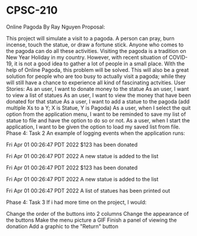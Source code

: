 # CPSC-210
Online Pagoda
By Ray Nguyen
Proposal:

This project will simulate a visit to a pagoda. A person can pray, burn incense, touch the statue, or draw a fortune stick.
Anyone who comes to the pagoda can do all these activities.
Visiting the pagoda is a tradition on New Year Holiday in my country. However, with recent situation of COVID-19, it is not a good idea to gather a lot of people in a small place. With the help of Online Pagoda, this problem will be solved. This will also be a great solution for people who are too busy to actually visit a pagoda; while they will still have a chance to experience all kind of fascinating actvities.
User Stories:
As an user, I want to donate money to the statue
As an user, I want to view a list of statues
As an user, I want to view the money that have been donated for that statue
As a user, I want to add a statue to the pagoda (add multiple Xs to a Y; X is Statue, Y is Pagoda)
As a user, when I select the quit option from the application menu, I want to be reminded to save my list of statue to file and have the option to do so or not.
As a user, when I start the application, I want to be given the option to load my saved list from file.
Phase 4: Task 2
An example of logging events when the application runs:

Fri Apr 01 00:26:47 PDT 2022 $123 has been donated

Fri Apr 01 00:26:47 PDT 2022 A new statue is added to the list

Fri Apr 01 00:26:47 PDT 2022 $123 has been donated

Fri Apr 01 00:26:47 PDT 2022 A new statue is added to the list

Fri Apr 01 00:26:47 PDT 2022 A list of statues has been printed out

Phase 4: Task 3
If i had more time on the project, I would:

Change the order of the buttons into 2 columns
Change the appearance of the buttons
Make the menu picture a GIF
Finish a panel of viewing the donation
Add a graphic to the "Return" button
